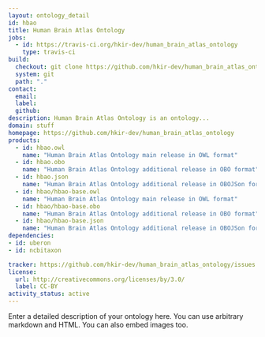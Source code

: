 ```yaml
---
layout: ontology_detail
id: hbao
title: Human Brain Atlas Ontology
jobs:
  - id: https://travis-ci.org/hkir-dev/human_brain_atlas_ontology
    type: travis-ci
build:
  checkout: git clone https://github.com/hkir-dev/human_brain_atlas_ontology.git
  system: git
  path: "."
contact:
  email: 
  label: 
  github: 
description: Human Brain Atlas Ontology is an ontology...
domain: stuff
homepage: https://github.com/hkir-dev/human_brain_atlas_ontology
products:
  - id: hbao.owl
    name: "Human Brain Atlas Ontology main release in OWL format"
  - id: hbao.obo
    name: "Human Brain Atlas Ontology additional release in OBO format"
  - id: hbao.json
    name: "Human Brain Atlas Ontology additional release in OBOJSon format"
  - id: hbao/hbao-base.owl
    name: "Human Brain Atlas Ontology main release in OWL format"
  - id: hbao/hbao-base.obo
    name: "Human Brain Atlas Ontology additional release in OBO format"
  - id: hbao/hbao-base.json
    name: "Human Brain Atlas Ontology additional release in OBOJSon format"
dependencies:
- id: uberon
- id: ncbitaxon

tracker: https://github.com/hkir-dev/human_brain_atlas_ontology/issues
license:
  url: http://creativecommons.org/licenses/by/3.0/
  label: CC-BY
activity_status: active
---
```


Enter a detailed description of your ontology here. You can use arbitrary markdown and HTML.
You can also embed images too.

